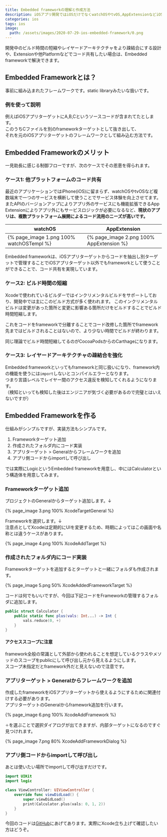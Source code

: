 ```yaml
---
title: Embedded frameworkの理解と作成方法
description: iOSアプリ開発ではiOSだけでなくwatchOSやtvOS,AppExtensionなどiOS以外でもコード流用性が高まっています。この記事ではそんな課題を解決するEmbedded frameworkの理解と作成方法について説明します。
categories: ios
tags: ios
image:
  path: /assets/images/2020-07-29-ios-embedded-framework/0.png
---
```

開発中のビルド時間の短縮やレイヤードアーキテクチャをより疎結合にする設計や、Extensionや他Platformなどでコード共有したい場合は、Embedded frameworkで解決できます。


## Embedded Frameworkとは？
事前に組み込まれたフレームワークです。static libraryみたいな扱いです。

### 例を使って説明
例えばiOSアプリターゲットにA,B,Cというソースコードが含まれてたとします。  
このうちCファイルを別のframeworkターゲットとして抜き出して、  
それを元のiOSアプリターゲットのフレームワークとして組み込む方法です。


## Embedded Frameworkのメリット

一見助長に感じる制御フローですが、次のケースでその恩恵を得られます。

### ケース1: 他プラットフォームのコード共有
最近のアプリケーションではiPhone(iOS)に留まらず、watchOSやtvOSなど複数端末で一つのサービスを横断して使うことでサービス体験を向上させてます。  
またAPIのバージョンアップによりアプリ外のサービスにも機能拡張できるApp Extensionによりアプリ外にもサービスロジックが必要になるなど、**現状のアプリは、複数プラットフォーム展開によるコード流用のニーズが高いです。**

|watchOS|AppExtension|
|---|---|
|{% page_image 1.png 100% watchOSTempl %}|{% page_image 2.png 100% AppExtension %}|

Embedded frameworkは、iOSアプリターゲットからコードを抽出し別ターゲットで管理することでiOSアプリターゲット以外でもframeworkとして使うことができることで、コード共有を実現しています。

### ケース2: ビルド時間の短縮
Xcodeで使われているビルダーではインクリメンタルビルドをサポートしており、開発中では主にこのビルド方式が多く使われます。
このインクリメンタルビルドは変更があった箇所と変更に影響ある箇所だけをビルドすることでビルド時間短縮します。

これをコードをframeworkで分離することでコード改修した箇所でframework先まではビルドされることはないので、より少ない時間でビルドが終わります。

同じ理論でビルド時間短縮してるのがCocoaPodsからのCarthageになります。

### ケース3: レイヤードアーキテクチャの疎結合を強化
Embedded frameworkといってもframeworkと同じ扱いになり、framework内の機能を使うには`import`しないとコンパイルエラーとなります。  
つまり言語レベルでレイヤー間のアクセス違反を検知してくれるようになります。  
（検知といっても検知した後はエンジニアが気づく必要があるので完璧とはいえないですが）

## Embedded Frameworkを作る

仕組みがシンプルですが、実装方法もシンプルです。

1. Frameworkターゲット追加
1. 作成されたフォルダ内にコード実装
1. アプリターゲット > Generalからフレームワークを追加
1. アプリ側コードからimportして呼び出し

では実際にLogicというEmbedded frameworkを用意し、中にはCalculatorという構造体を用意してみます。

### Frameworkターゲット追加

プロジェクトのGeneralからターゲット追加します。↓

{% page_image 3.png 100% XcodeTargetGeneral %}

Frameworkを選択します。↓  
注意点としてXcodeは定期的にUIを変更するため、時期によってはこの画面や名称とは違うケースがあります。

{% page_image 4.png 100% XcodeAddTarget %}


### 作成されたフォルダ内にコード実装

Frameworkターゲットを追加するとターゲットと一緒にフォルダも作成されます。

{% page_image 5.png 50% XcodeAddedFrameworkTarget %}

コードは何でもいいですが、今回は下記コードをFrameworkの管理するフォルダに追加します。

```swift
public struct Calculator {
    public static func plus(vals: Int...) -> Int {
        vals.reduce(0, +)
    }
}
```

#### アクセススコープに注意
framework全般の常識として外部から使われることを想定しているクラスやメソッドのスコープをpublicにして呼び出し元から見えるようにします。  
スコープ未指定だとframework外だと見えないので注意です。

### アプリターゲット > Generalからフレームワークを追加
作成したframeworkをiOSアプリターゲットから使えるようにするために関連付けする必要があります。  
アプリターゲットのGeneralからframework追加を行います。

{% page_image 6.png 100% XcodeAddFramework %}

`＋`を選ぶことで選択ダイアログが出てきますが、内部ターゲットになるのですぐ見つけれます。

{% page_image 7.png 80% XcodeAddFrameworkDialog %}

### アプリ側コードからimportして呼び出し

あとは使いたい場所でimportして呼び出すだけです。

```swift
import UIKit
import logic

class ViewController: UIViewController {
    override func viewDidLoad() {
        super.viewDidLoad()
        print(Calculator.plus(vals: 0, 1, 2))
    }
}
```

今回のコードは[GitHub](https://github.com/mothule/research_embedded_framework)にあげてあります。実際にXcode立ち上げて確認したい方はどうぞ。
